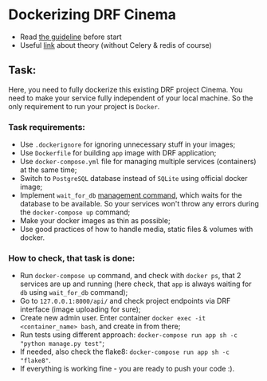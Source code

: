 # Dockerizing DRF Cinema

- Read [the guideline](https://github.com/mate-academy/py-task-guideline/blob/main/README.md) before start
- Useful [link](https://soshace.com/dockerizing-django-with-postgres-redis-and-celery/) about theory 
  (without Celery & redis of course)

## Task:

Here, you need to fully dockerize this existing DRF project Cinema. 
You need to make your service fully independent of your local machine.
So the only requirement to run your project is `Docker`.

### Task requirements:
- Use `.dockerignore` for ignoring unnecessary stuff in your images;
- Use `Dockerfile` for building `app` image with DRF application;
- Use `docker-compose.yml` file for managing multiple services (containers) at the same time;
- Switch to `PostgreSQL` database instead of `SQLite` using official docker image;
- Implement `wait_for_db` 
  [management command](https://docs.djangoproject.com/en/4.0/howto/custom-management-commands/), 
  which waits for the database to be available. 
  So your services won't throw any errors during the `docker-compose up` command;
- Make your docker images as thin as possible;
- Use good practices of how to handle media, static files & volumes with docker.


### How to check, that task is done:
- Run `docker-compose up` command, and check with `docker ps`, that 2 services are up and running
  (here check, that `app` is always waiting for `db` using `wait_for_db` command);
- Go to `127.0.0.1:8000/api/` and check project endpoints via DRF interface (image uploading for sure);
- Create new admin user. Enter container `docker exec -it <container_name> bash`, and create in from there;
- Run tests using different approach: `docker-compose run app sh -c "python manage.py test"`;
- If needed, also check the flake8: `docker-compose run app sh -c "flake8"`.
- If everything is working fine - you are ready to push your code :).
